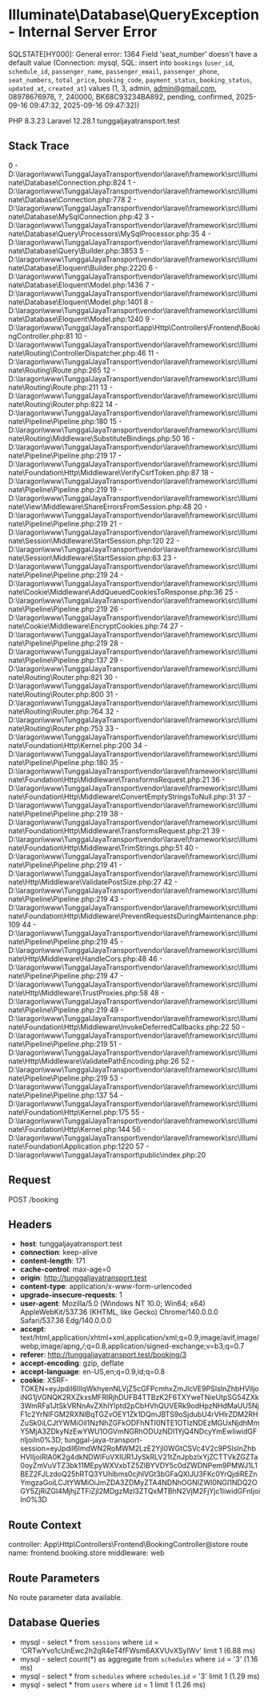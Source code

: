# Illuminate\Database\QueryException - Internal Server Error
SQLSTATE[HY000]: General error: 1364 Field 'seat_number' doesn't have a default value (Connection: mysql, SQL: insert into `bookings` (`user_id`, `schedule_id`, `passenger_name`, `passenger_email`, `passenger_phone`, `seat_numbers`, `total_price`, `booking_code`, `payment_status`, `booking_status`, `updated_at`, `created_at`) values (1, 3, admin, admin@gmail.com, 08978676976, ?, 240000, BK68C93234BA892, pending, confirmed, 2025-09-16 09:47:32, 2025-09-16 09:47:32))

PHP 8.3.23
Laravel 12.28.1
tunggaljayatransport.test

## Stack Trace

0 - D:\laragon\www\TunggalJayaTransport\vendor\laravel\framework\src\Illuminate\Database\Connection.php:824
1 - D:\laragon\www\TunggalJayaTransport\vendor\laravel\framework\src\Illuminate\Database\Connection.php:778
2 - D:\laragon\www\TunggalJayaTransport\vendor\laravel\framework\src\Illuminate\Database\MySqlConnection.php:42
3 - D:\laragon\www\TunggalJayaTransport\vendor\laravel\framework\src\Illuminate\Database\Query\Processors\MySqlProcessor.php:35
4 - D:\laragon\www\TunggalJayaTransport\vendor\laravel\framework\src\Illuminate\Database\Query\Builder.php:3853
5 - D:\laragon\www\TunggalJayaTransport\vendor\laravel\framework\src\Illuminate\Database\Eloquent\Builder.php:2220
6 - D:\laragon\www\TunggalJayaTransport\vendor\laravel\framework\src\Illuminate\Database\Eloquent\Model.php:1436
7 - D:\laragon\www\TunggalJayaTransport\vendor\laravel\framework\src\Illuminate\Database\Eloquent\Model.php:1401
8 - D:\laragon\www\TunggalJayaTransport\vendor\laravel\framework\src\Illuminate\Database\Eloquent\Model.php:1240
9 - D:\laragon\www\TunggalJayaTransport\app\Http\Controllers\Frontend\BookingController.php:81
10 - D:\laragon\www\TunggalJayaTransport\vendor\laravel\framework\src\Illuminate\Routing\ControllerDispatcher.php:46
11 - D:\laragon\www\TunggalJayaTransport\vendor\laravel\framework\src\Illuminate\Routing\Route.php:265
12 - D:\laragon\www\TunggalJayaTransport\vendor\laravel\framework\src\Illuminate\Routing\Route.php:211
13 - D:\laragon\www\TunggalJayaTransport\vendor\laravel\framework\src\Illuminate\Routing\Router.php:822
14 - D:\laragon\www\TunggalJayaTransport\vendor\laravel\framework\src\Illuminate\Pipeline\Pipeline.php:180
15 - D:\laragon\www\TunggalJayaTransport\vendor\laravel\framework\src\Illuminate\Routing\Middleware\SubstituteBindings.php:50
16 - D:\laragon\www\TunggalJayaTransport\vendor\laravel\framework\src\Illuminate\Pipeline\Pipeline.php:219
17 - D:\laragon\www\TunggalJayaTransport\vendor\laravel\framework\src\Illuminate\Foundation\Http\Middleware\VerifyCsrfToken.php:87
18 - D:\laragon\www\TunggalJayaTransport\vendor\laravel\framework\src\Illuminate\Pipeline\Pipeline.php:219
19 - D:\laragon\www\TunggalJayaTransport\vendor\laravel\framework\src\Illuminate\View\Middleware\ShareErrorsFromSession.php:48
20 - D:\laragon\www\TunggalJayaTransport\vendor\laravel\framework\src\Illuminate\Pipeline\Pipeline.php:219
21 - D:\laragon\www\TunggalJayaTransport\vendor\laravel\framework\src\Illuminate\Session\Middleware\StartSession.php:120
22 - D:\laragon\www\TunggalJayaTransport\vendor\laravel\framework\src\Illuminate\Session\Middleware\StartSession.php:63
23 - D:\laragon\www\TunggalJayaTransport\vendor\laravel\framework\src\Illuminate\Pipeline\Pipeline.php:219
24 - D:\laragon\www\TunggalJayaTransport\vendor\laravel\framework\src\Illuminate\Cookie\Middleware\AddQueuedCookiesToResponse.php:36
25 - D:\laragon\www\TunggalJayaTransport\vendor\laravel\framework\src\Illuminate\Pipeline\Pipeline.php:219
26 - D:\laragon\www\TunggalJayaTransport\vendor\laravel\framework\src\Illuminate\Cookie\Middleware\EncryptCookies.php:74
27 - D:\laragon\www\TunggalJayaTransport\vendor\laravel\framework\src\Illuminate\Pipeline\Pipeline.php:219
28 - D:\laragon\www\TunggalJayaTransport\vendor\laravel\framework\src\Illuminate\Pipeline\Pipeline.php:137
29 - D:\laragon\www\TunggalJayaTransport\vendor\laravel\framework\src\Illuminate\Routing\Router.php:821
30 - D:\laragon\www\TunggalJayaTransport\vendor\laravel\framework\src\Illuminate\Routing\Router.php:800
31 - D:\laragon\www\TunggalJayaTransport\vendor\laravel\framework\src\Illuminate\Routing\Router.php:764
32 - D:\laragon\www\TunggalJayaTransport\vendor\laravel\framework\src\Illuminate\Routing\Router.php:753
33 - D:\laragon\www\TunggalJayaTransport\vendor\laravel\framework\src\Illuminate\Foundation\Http\Kernel.php:200
34 - D:\laragon\www\TunggalJayaTransport\vendor\laravel\framework\src\Illuminate\Pipeline\Pipeline.php:180
35 - D:\laragon\www\TunggalJayaTransport\vendor\laravel\framework\src\Illuminate\Foundation\Http\Middleware\TransformsRequest.php:21
36 - D:\laragon\www\TunggalJayaTransport\vendor\laravel\framework\src\Illuminate\Foundation\Http\Middleware\ConvertEmptyStringsToNull.php:31
37 - D:\laragon\www\TunggalJayaTransport\vendor\laravel\framework\src\Illuminate\Pipeline\Pipeline.php:219
38 - D:\laragon\www\TunggalJayaTransport\vendor\laravel\framework\src\Illuminate\Foundation\Http\Middleware\TransformsRequest.php:21
39 - D:\laragon\www\TunggalJayaTransport\vendor\laravel\framework\src\Illuminate\Foundation\Http\Middleware\TrimStrings.php:51
40 - D:\laragon\www\TunggalJayaTransport\vendor\laravel\framework\src\Illuminate\Pipeline\Pipeline.php:219
41 - D:\laragon\www\TunggalJayaTransport\vendor\laravel\framework\src\Illuminate\Http\Middleware\ValidatePostSize.php:27
42 - D:\laragon\www\TunggalJayaTransport\vendor\laravel\framework\src\Illuminate\Pipeline\Pipeline.php:219
43 - D:\laragon\www\TunggalJayaTransport\vendor\laravel\framework\src\Illuminate\Foundation\Http\Middleware\PreventRequestsDuringMaintenance.php:109
44 - D:\laragon\www\TunggalJayaTransport\vendor\laravel\framework\src\Illuminate\Pipeline\Pipeline.php:219
45 - D:\laragon\www\TunggalJayaTransport\vendor\laravel\framework\src\Illuminate\Http\Middleware\HandleCors.php:48
46 - D:\laragon\www\TunggalJayaTransport\vendor\laravel\framework\src\Illuminate\Pipeline\Pipeline.php:219
47 - D:\laragon\www\TunggalJayaTransport\vendor\laravel\framework\src\Illuminate\Http\Middleware\TrustProxies.php:58
48 - D:\laragon\www\TunggalJayaTransport\vendor\laravel\framework\src\Illuminate\Pipeline\Pipeline.php:219
49 - D:\laragon\www\TunggalJayaTransport\vendor\laravel\framework\src\Illuminate\Foundation\Http\Middleware\InvokeDeferredCallbacks.php:22
50 - D:\laragon\www\TunggalJayaTransport\vendor\laravel\framework\src\Illuminate\Pipeline\Pipeline.php:219
51 - D:\laragon\www\TunggalJayaTransport\vendor\laravel\framework\src\Illuminate\Http\Middleware\ValidatePathEncoding.php:26
52 - D:\laragon\www\TunggalJayaTransport\vendor\laravel\framework\src\Illuminate\Pipeline\Pipeline.php:219
53 - D:\laragon\www\TunggalJayaTransport\vendor\laravel\framework\src\Illuminate\Pipeline\Pipeline.php:137
54 - D:\laragon\www\TunggalJayaTransport\vendor\laravel\framework\src\Illuminate\Foundation\Http\Kernel.php:175
55 - D:\laragon\www\TunggalJayaTransport\vendor\laravel\framework\src\Illuminate\Foundation\Http\Kernel.php:144
56 - D:\laragon\www\TunggalJayaTransport\vendor\laravel\framework\src\Illuminate\Foundation\Application.php:1220
57 - D:\laragon\www\TunggalJayaTransport\public\index.php:20

## Request

POST /booking

## Headers

* **host**: tunggaljayatransport.test
* **connection**: keep-alive
* **content-length**: 171
* **cache-control**: max-age=0
* **origin**: http://tunggaljayatransport.test
* **content-type**: application/x-www-form-urlencoded
* **upgrade-insecure-requests**: 1
* **user-agent**: Mozilla/5.0 (Windows NT 10.0; Win64; x64) AppleWebKit/537.36 (KHTML, like Gecko) Chrome/140.0.0.0 Safari/537.36 Edg/140.0.0.0
* **accept**: text/html,application/xhtml+xml,application/xml;q=0.9,image/avif,image/webp,image/apng,*/*;q=0.8,application/signed-exchange;v=b3;q=0.7
* **referer**: http://tunggaljayatransport.test/booking/3
* **accept-encoding**: gzip, deflate
* **accept-language**: en-US,en;q=0.9,id;q=0.8
* **cookie**: XSRF-TOKEN=eyJpdiI6IllqWkhyenNLVjZ5cGFPcmhxZmJlcVE9PSIsInZhbHVlIjoiNG1jVGNQK2RXZkxsMFRlRjhDUFB4TTBzK2F6TXYweTNieUtpSG54ZXk3WmRFa1JtSkVRNnAvZXhlYlptd2pCbHVhQUVERk9odHpzNHdMaUU5NjF1c2YrNlFGM2RXNlBqTGZvOEY1Zk1DQmJBTS9oSjdubU4rVHlrZDM2RHZuSk0iLCJtYWMiOiI1NzNhZGFkODFhNTI0NTE1OTIzNDEzMGUxNjdhMmY5MjA3ZDkyNzEwYWU1OGVmNGRhODUzNDI1YjQ4NDcyYmEwIiwidGFnIjoiIn0%3D; tunggal-jaya-transport-session=eyJpdiI6ImdWN2RoMWM2LzE2Yjl0WGtCSVc4V2c9PSIsInZhbHVlIjoiRlA0K2g4dkNDWlFuVXlUR1JySkRLV21tZnJpbzlxYjZCTTVkZGZTa0oyZmVuVTZ3bk11MEpyWXVxbTZ5ZlBYVDY5c0dZWDNPem9PMWJ1L1BEZ2FJLzdoQ25hRTQ3YUhlbms0cjhIVGt3bGFaQXlJU3FKc0YrQjdiREZnYmgzaGoiLCJtYWMiOiJmZDA3ZDMyZTA4NDNhOGNlZWI0NGI1NDQ2OGY5ZjRiZGI4MjhjZTFiZjI2MDgzMzI3ZTQxMTBhN2VjM2FjYjc1IiwidGFnIjoiIn0%3D

## Route Context

controller: App\Http\Controllers\Frontend\BookingController@store
route name: frontend.booking.store
middleware: web

## Route Parameters

No route parameter data available.

## Database Queries

* mysql - select * from `sessions` where `id` = 'CRTwYvo1cUnEwc2h2qR4eT4fFWsm6AXVUvXSyIWv' limit 1 (6.88 ms)
* mysql - select count(*) as aggregate from `schedules` where `id` = '3' (1.16 ms)
* mysql - select * from `schedules` where `schedules`.`id` = '3' limit 1 (1.29 ms)
* mysql - select * from `users` where `id` = 1 limit 1 (1.26 ms)
